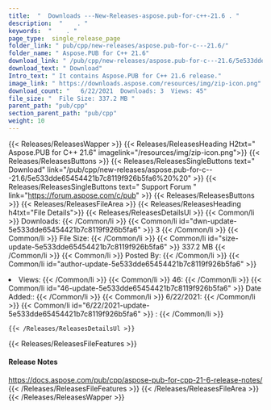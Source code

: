 ```yaml
---
title:  "  Downloads ---New-Releases-aspose.pub-for-c++-21.6 . " 
description:  "    . " 
keywords:  "    . " 
page_type:  single_release_page
folder_link: " pub/cpp/new-releases/aspose.pub-for-c---21.6/"
folder_name: " Aspose.PUB for C++ 21.6"
download_link: " /pub/cpp/new-releases/aspose.pub-for-c---21.6/5e533dde65454421b7c8119f926b5fa6"
download_text: " Download"
Intro_text: " It contains Aspose.PUB for C++ 21.6 release."
image_link: " https://downloads.aspose.com/resources/img/zip-icon.png"
download_count: "   6/22/2021  Downloads: 3  Views: 45"
file_size: "  File Size: 337.2 MB "
parent_path: "pub/cpp"
section_parent_path: "pub/cpp"
weight: 10 
---
```


{{< Releases/ReleasesWapper >}}
  {{< Releases/ReleasesHeading H2txt=" Aspose.PUB for C++ 21.6" imagelink="/resources/img/zip-icon.png">}}
  {{< Releases/ReleasesButtons >}}
    {{< Releases/ReleasesSingleButtons text=" Download" link="/pub/cpp/new-releases/aspose.pub-for-c---21.6/5e533dde65454421b7c8119f926b5fa6%20%20" >}}
    {{< Releases/ReleasesSingleButtons text=" Support Forum " link="https://forum.aspose.com/c/pub" >}}
  {{< Releases/ReleasesButtons >}}
  {{< Releases/ReleasesFileArea >}}
    {{< Releases/ReleasesHeading h4txt="File Details">}}
    {{< Releases/ReleasesDetailsUl >}}
            {{< Common/li  >}} Downloads: {{< /Common/li >}} 
      {{< Common/li id="dwn-update-5e533dde65454421b7c8119f926b5fa6" >}} 3 {{< /Common/li >}} 
      {{< Common/li  >}} File Size: {{< /Common/li >}} 
      {{< Common/li id="size-update-5e533dde65454421b7c8119f926b5fa6" >}} 337.2 MB {{< /Common/li >}} 
      {{< Common/li  >}} Posted By: {{< /Common/li >}} 
      {{< Common/li id="author-update-5e533dde65454421b7c8119f926b5fa6" >}} <li>Views: {{< /Common/li >}} 
      {{< Common/li  >}} 46: {{< /Common/li >}} 
      {{< Common/li id="46-update-5e533dde65454421b7c8119f926b5fa6" >}} Date Added:: {{< /Common/li >}} 
      {{< Common/li  >}} 6/22/2021: {{< /Common/li >}} 
      {{< Common/li id="6/22/2021-update-5e533dde65454421b7c8119f926b5fa6" >}} : {{< /Common/li >}} 

    {{< /Releases/ReleasesDetailsUl >}}

  {{< Releases/ReleasesFileFeatures >}}
      <h4>Release Notes</h4><div><a href="https://docs.aspose.com/pub/cpp/aspose-pub-for-cpp-21-6-release-notes/">https://docs.aspose.com/pub/cpp/aspose-pub-for-cpp-21-6-release-notes/</a></div>
  {{< /Releases/ReleasesFileFeatures >}}
 {{< /Releases/ReleasesFileArea >}}
{{< /Releases/ReleasesWapper >}}



